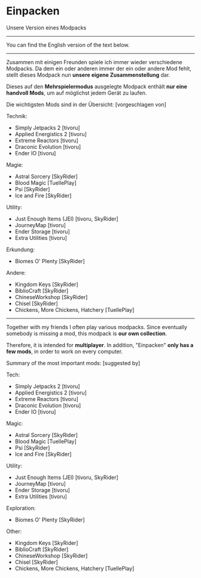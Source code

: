# Einpacken

Unsere Version eines Modpacks


---


You can find the English version of the text below.


---


Zusammen mit einigen Freunden spiele ich immer wieder verschiedene Modpacks. Da dem ein oder anderen immer der ein oder andere Mod fehlt, stellt dieses Modpack nun **unsere eigene Zusammenstellung** dar.

Dieses auf den **Mehrspielermodus** ausgelegte Modpack enthält **nur eine handvoll Mods**, um auf möglichst jedem Gerät zu laufen.


Die wichtigsten Mods sind in der Übersicht: [vorgeschlagen von]

Technik:

- Simply Jetpacks 2 [tivoru]
- Applied Energistics 2 [tivoru]
- Extreme Reactors [tivoru]
- Draconic Evolution [tivoru]
- Ender IO [tivoru]

Magie:

- Astral Sorcery [SkyRider]
- Blood Magic [TuellePlay]
- Psi [SkyRider]
- Ice and Fire [SkyRider]

Utility:

- Just Enough Items (JEI) [tivoru, SkyRider]
- JourneyMap [tivoru]
- Ender Storage [tivoru]
- Extra Utilities [tivoru]

Erkundung:

- Biomes O' Plenty [SkyRider]

Andere:

- Kingdom Keys [SkyRider]
- BiblioCraft [SkyRider]
- ChineseWorkshop [SkyRider]
- Chisel [SkyRider]
- Chickens, More Chickens, Hatchery [TuellePlay]


---


Together with my friends I often play various modpacks. Since eventually somebody is missing a mod, this modpack is **our own collection**.

Therefore, it is intended for **multiplayer**. In addition, "Einpacken" **only has a few mods**, in order to work on every computer.


Summary of the most important mods: [suggested by]

Tech:

- Simply Jetpacks 2 [tivoru]
- Applied Energistics 2 [tivoru]
- Extreme Reactors [tivoru]
- Draconic Evolution [tivoru]
- Ender IO [tivoru]

Magic:

- Astral Sorcery [SkyRider]
- Blood Magic [TuellePlay]
- Psi [SkyRider]
- Ice and Fire [SkyRider]

Utility:

- Just Enough Items (JEI) [tivoru, SkyRider]
- JourneyMap [tivoru]
- Ender Storage [tivoru]
- Extra Utilities [tivoru]

Exploration:

- Biomes O' Plenty [SkyRider]

Other:

- Kingdom Keys [SkyRider]
- BiblioCraft [SkyRider]
- ChineseWorkshop [SkyRider]
- Chisel [SkyRider]
- Chickens, More Chickens, Hatchery [TuellePlay]
